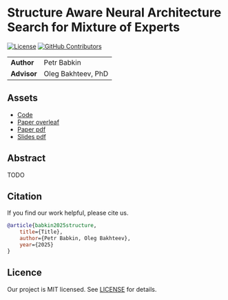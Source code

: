 # Structure Aware Neural Architecture Search for Mixture of Experts

[![License](https://badgen.net/github/license/intsystems/nas-for-moe?color=green)](https://github.com/intsystems/nas-for-moe/blob/master/LICENSE)
[![GitHub Contributors](https://img.shields.io/github/contributors/intsystems/nas-for-moe)](https://github.com/intsystems/nas-for-moe/graphs/contributors)

<table>
    <tr>
        <td align="left"> <b> Author </b> </td>
        <td> Petr Babkin </td>
    </tr>
    <tr>
        <td align="left"> <b> Advisor </b> </td>
        <td> Oleg Bakhteev, PhD </td>
    </tr>
</table>

## Assets

- [Code](code)
- [Paper overleaf](https://www.overleaf.com/5135847529jtnqzphbjwmk#b47970)
- [Paper pdf](paper/main.pdf)
- [Slides pdf](slides/main.pdf)

## Abstract

TODO

## Citation

If you find our work helpful, please cite us.
```BibTeX
@article{babkin2025structure,
    title={Title},
    author={Petr Babkin, Oleg Bakhteev},
    year={2025}
}
```

## Licence

Our project is MIT licensed. See [LICENSE](LICENSE) for details.
